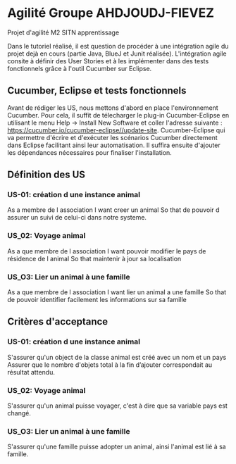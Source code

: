 # Agilité  Groupe AHDJOUDJ-FIEVEZ
Projet d'agilité M2 SITN apprentissage  

Dans le tutoriel réalisé, il est question de procéder à une intégration agile du projet dejà en cours (partie Java, BlueJ et Junit réalisée). L'intégration agile consite à définir des User Stories et à les implémenter dans des tests fonctionnels grâce à l'outil Cucumber sur Eclipse.

## Cucumber, Eclipse et tests fonctionnels

Avant de rédiger les US, nous mettons d'abord en place l'environnement Cucumber. Pour cela, il suffit de télecharger le plug-in Cucumber-Eclipse en utilisant le menu Help → Install New Software et coller l'adresse suivante : https://cucumber.io/cucumber-eclipse//update-site. Cucumber-Eclipse qui va permettre d'écrire et d'exécuter les scénarios Cucumber directement dans Eclipse facilitant ainsi leur automatisation. Il suffira ensuite d'ajouter les dépendances nécessaires pour finaliser l'installation.



## Définition des US

### US-01: création d une instance animal  
  As a membre de l association
  I want creer un animal
  So that de pouvoir d assurer un suivi de celui-ci dans notre systeme.
  
### US_02: Voyage animal
  As a que membre de l association
  I want pouvoir modifier le pays de résidence de l animal
  So that maintenir à jour sa localisation
  
### US_O3: Lier un animal à une famille  
  As a que membre de l association
  I want lier un animal a une famille
  So that de pouvoir identifier facilement les informations sur sa famille


## Critères d'acceptance   

### US-01: création d une instance animal  
S'assurer qu'un object de la classe animal est créé avec un nom et un pays Assurer que le nombre d'objets total à la fin d’ajouter correspondait au résultat attendu.

### US_02: Voyage animal
S'assurer qu'un animal puisse voyager, c'est à dire que sa variable pays est changé.

### US_O3: Lier un animal à une famille  
S'assurer qu'une famille puisse adopter un animal, ainsi l'animal est lié à sa famille.
